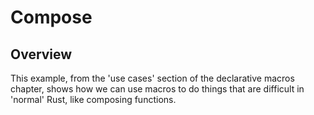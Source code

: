 # Compose

## Overview

This example, from the 'use cases' section of the declarative macros chapter, shows how we can use macros to do things that are difficult in 'normal' Rust, like composing functions.
